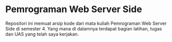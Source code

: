 # Pemrograman Web Server Side
Repositori ini memuat arsip kode dari mata kuliah Pemrograman Web Server Side di semester 4. Yang mana di dalamnya terdapat bagian latihan, tugas dan UAS yang telah saya kerjakan.
